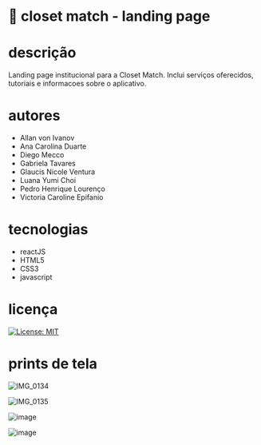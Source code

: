 # 👚 closet match - landing page


# descrição
Landing page institucional para a Closet Match. Inclui serviços oferecidos, tutoriais e informacoes sobre o aplicativo.

# autores
- Allan von Ivanov
- Ana Carolina Duarte
- Diego Mecco
- Gabriela Tavares
- Glaucis Nicole Ventura
- Luana Yumi Choi
- Pedro Henrique Lourenço
- Victoria Caroline Epifanio


# tecnologias 
- reactJS
- HTML5
- CSS3
- javascript

# licença
[![License: MIT](https://img.shields.io/badge/License-MIT-yellow.svg)](https://opensource.org/licenses/MIT)


# prints de tela

![IMG_0134](https://user-images.githubusercontent.com/72501453/197401907-5e65a04e-3361-4b59-ac06-70245cfa41d9.jpeg)



![IMG_0135](https://user-images.githubusercontent.com/72501453/197402046-02e286b4-e6e7-42be-9a41-67f5bfdd6282.jpeg)

![image](https://user-images.githubusercontent.com/72501453/197402062-e78d360e-6891-4e64-b7ea-9f9842d2a649.jpeg)


![image](https://user-images.githubusercontent.com/72501453/197402077-7c98d83f-c140-42e8-bbd1-bf5e4b50d111.jpeg)
